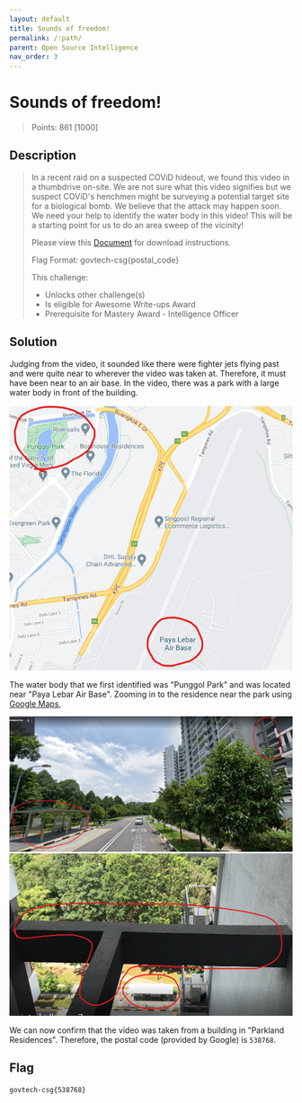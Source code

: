 ```yaml
---
layout: default
title: Sounds of freedom!
permalink: /:path/
parent: Open Source Intelligence
nav_order: 3
---
```

# Sounds of freedom!

> Points: 861 [1000]

## Description

> In a recent raid on a suspected COViD hideout, we found this video in a thumbdrive on-site. We are not sure what this video signifies but we suspect COViD's henchmen might be surveying a potential target site for a biological bomb. We believe that the attack may happen soon. We need your help to identify the water body in this video! This will be a starting point for us to do an area sweep of the vicinity!
>
> Please view this [Document](https://docs.google.com/document/d/1GrQ6znlN2Z0tu_uAPAs1qrn6by24I51mq8RIIHmFGDU/edit?usp=sharing) for download instructions.
>
> Flag Format: govtech-csg{postal_code}
>
> This challenge:
> - Unlocks other challenge(s)
> - Is eligible for Awesome Write-ups Award
> - Prerequisite for Mastery Award - Intelligence Officer
 
## Solution

Judging from the video, it sounded like there were fighter jets flying past and were quite near to wherever the video was taken at. Therefore, it must have been near to an air base. In the video, there was a park with a large water body in front of the building.

![](location1.png)

The water body that we first identified was "Punggol Park" and was located near "Paya Lebar Air Base". Zooming in to the residence near the park using [Google Maps](https://www.google.com/maps/@1.3757978,103.8996965,3a,75y,5.74h,116.04t/data=!3m6!1e1!3m4!1sNlxpllu6kKQrln3uk4urhQ!2e0!7i16384!8i8192), 

![](location2.png) ![](location3.png)

We can now confirm that the video was taken from a building in "Parkland Residences". Therefore, the postal code (provided by Google) is `538768`.

## Flag
`govtech-csg{538768}`